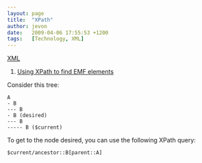 ```yaml
---
layout: page
title:  "XPath"
author: jevon
date:   2009-04-06 17:55:53 +1200
tags:   [Technology, XML]
---
```


[XML](xml.md)

1. [Using XPath to find EMF elements](using-xpath-to-find-emf-elements.md)

Consider this tree:

```
A
- B
--- B
- B (desired)
--- B
----- B ($current)
```

To get to the node desired, you can use the following XPath query:

`$current/ancestor::B[parent::A]`

